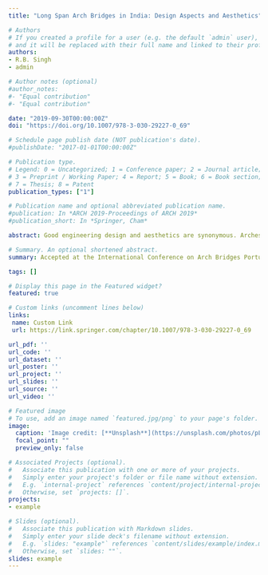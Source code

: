 ```yaml
---
title: "Long Span Arch Bridges in India: Design Aspects and Aesthetics"

# Authors
# If you created a profile for a user (e.g. the default `admin` user), write the username (folder name) here 
# and it will be replaced with their full name and linked to their profile.
authors:
- R.B. Singh 
- admin

# Author notes (optional)
#author_notes:
#- "Equal contribution"
#- "Equal contribution"

date: "2019-09-30T00:00:00Z"
doi: "https://doi.org/10.1007/978-3-030-29227-0_69"

# Schedule page publish date (NOT publication's date).
#publishDate: "2017-01-01T00:00:00Z"

# Publication type.
# Legend: 0 = Uncategorized; 1 = Conference paper; 2 = Journal article;
# 3 = Preprint / Working Paper; 4 = Report; 5 = Book; 6 = Book section;
# 7 = Thesis; 8 = Patent
publication_types: ["1"]

# Publication name and optional abbreviated publication name.
#publication: In *ARCH 2019-Proceedings of ARCH 2019*
#publication_short: In *Springer, Cham*

abstract: Good engineering design and aesthetics are synonymous. Arches have been used throughout the ages as structural elements and considered to be one of the most competitive options from aesthetic perspective. Five examples of bridges from India highlight the effectiveness of engineering design simplicity in the remote hilly region of North East India. The working season in such areas is less than six months in a year. The velocity of flow is also very large. Providing intermediate pier supports has created problems like tilting of piers, including foundations, due to erosion at many locations in such areas. Site specific structural design and aesthetic solutions using arch bridges have been worked out for five bridges in this paper. In all these bridges, proportion, order and symmetry are well applied and the structures so produced have aesthetic value. Design Criteria for preserving existing landscape, complementing and even enhancing the settings have been given weightage. Various components are designed to work together and complement each other visually with aesthetics integral to the design. Five important aspects such as form, character, detail, scale and proportion have been considered from first principles. The bridges should stand as proud inheritor of Indian tradition of bridge design and construction. 

# Summary. An optional shortened abstract.
summary: Accepted at the International Conference on Arch Bridges Portugal. Published in Proceedings of ARCH 2019. 

tags: []

# Display this page in the Featured widget?
featured: true

# Custom links (uncomment lines below)
links:
 name: Custom Link
 url: https://link.springer.com/chapter/10.1007/978-3-030-29227-0_69

url_pdf: ''
url_code: ''
url_dataset: ''
url_poster: ''
url_project: ''
url_slides: ''
url_source: ''
url_video: ''

# Featured image
# To use, add an image named `featured.jpg/png` to your page's folder. 
image:
  caption: 'Image credit: [**Unsplash**](https://unsplash.com/photos/pLCdAaMFLTE)'
  focal_point: ""
  preview_only: false

# Associated Projects (optional).
#   Associate this publication with one or more of your projects.
#   Simply enter your project's folder or file name without extension.
#   E.g. `internal-project` references `content/project/internal-project/index.md`.
#   Otherwise, set `projects: []`.
projects:
- example

# Slides (optional).
#   Associate this publication with Markdown slides.
#   Simply enter your slide deck's filename without extension.
#   E.g. `slides: "example"` references `content/slides/example/index.md`.
#   Otherwise, set `slides: ""`.
slides: example
---
```


